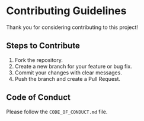 # Contributing Guidelines

Thank you for considering contributing to this project!

## Steps to Contribute
1. Fork the repository.
2. Create a new branch for your feature or bug fix.
3. Commit your changes with clear messages.
4. Push the branch and create a Pull Request.

## Code of Conduct
Please follow the `CODE_OF_CONDUCT.md` file.
